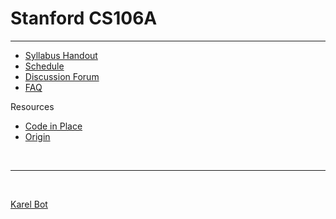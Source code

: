 # Stanford CS106A
---

- [Syllabus Handout](https://compedu.stanford.edu/codeinplace/v1/#/handout/info)
- [Schedule](https://compedu.stanford.edu/codeinplace/v1/#/course/schedule)
- [Discussion Forum](https://us.edstem.org/courses/490/discussion/)
- [FAQ](https://codeinplace2020.github.io/faqs/coursefaqs.html)

Resources
- [Code in Place]()
- [Origin](https://github.com/mori-c/cs106a/blob/master/res/origin/README.md)



<br>

---

<br>

[Karel Bot](https://compedu.stanford.edu/karel-reader/docs/python/en/intro.html)
